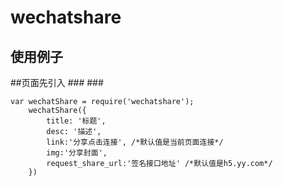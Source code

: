 # wechatshare
## 使用例子

##页面先引入
###<script src="http://code.jquery.com/jquery-1.12.1.min.js"></script>
###<script src="http://res.wx.qq.com/open/js/jweixin-1.0.0.js"></script>

```script
var wechatShare = require('wechatshare');
    wechatShare({
        title: '标题',
        desc: '描述',
		link:'分享点击连接', /*默认值是当前页面连接*/
		img:'分享封面',
		request_share_url:'签名接口地址' /*默认值是h5.yy.com*/
    })
```
